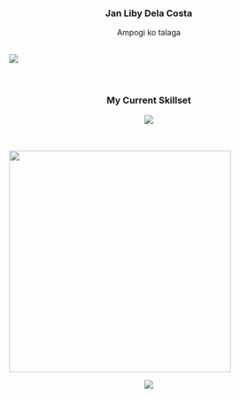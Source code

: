 
 <div align="center">
 <h3>Jan Liby Dela Costa</h3>
            <p >Ampogi ko talaga</p>
            <br />
 <div style="display:flex;">
 <img src="https://komarev.com/ghpvc/?username=libyzxy0" />
  
 </div>
 </a>
 </div>
 
<div align='center'>
 <br><br>
<h3>My Current Skillset</h3> 
 <img src="https://skillicons.dev/icons?i=html,css,js,java,python&theme=dark&perline=8" />

 <br>
 
</div>
 
 <br><br>
<img align="center" src="https://github-readme-stats.vercel.app/api/top-langs/?username=libyzxy0&theme=tokyonight&layout=compact" width="400px" />
</p>
 

<div align="center">
<img src="https://github-readme-streak-stats.herokuapp.com/?user=libyzxy0&theme=dark" />
 </div>
